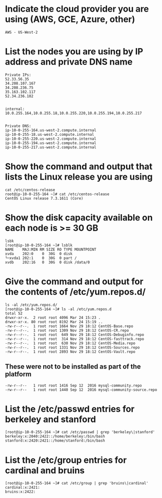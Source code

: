 # Indicate the cloud provider you are using (AWS, GCE, Azure, other)
	AWS - US-West-2

# List the nodes you are using by IP address and private DNS name
	Private IPs:
	52.33.56.35
	34.208.107.167
	34.208.236.75
	35.163.102.117
	52.34.236.102

	
	internal:
	10.0.255.164,10.0.255.18,10.0.255.220,10.0.255.194,10.0.255.217


	Private DNS:
	ip-10-0-255-164.us-west-2.compute.internal
	ip-10-0-255-18.us-west-2.compute.internal
	ip-10-0-255-220.us-west-2.compute.internal
	ip-10-0-255-194.us-west-2.compute.internal
	ip-10-0-255-217.us-west-2.compute.internal
	
	
# Show the command and output that lists the Linux release you are using
	cat /etc/centos-release
	root@ip-10-0-255-164 ~]# cat /etc/centos-release
	CentOS Linux release 7.3.1611 (Core)
	


# Show the disk capacity available on each node is >= 30 GB
	lsbk
	[root@ip-10-0-255-164 ~]# lsblk
	NAME    MAJ:MIN RM SIZE RO TYPE MOUNTPOINT
	xvda    202:0    0  30G  0 disk
	└─xvda1 202:1    0  30G  0 part /
	xvdb    202:16   0  30G  0 disk /data/0
	
# Give the command and output for the contents of /etc/yum.repos.d/

	ls -al /etc/yum.repos.d/
	[root@ip-10-0-255-164 ~]# ls -al /etc/yum.repos.d
	total 52
	drwxr-xr-x.  2 root root 4096 Mar 24 15:23 .
	drwxr-xr-x. 80 root root 8192 Mar 24 15:19 ..
	-rw-r--r--.  1 root root 1664 Nov 29 18:12 CentOS-Base.repo
	-rw-r--r--.  1 root root 1309 Nov 29 18:12 CentOS-CR.repo
	-rw-r--r--.  1 root root  649 Nov 29 18:12 CentOS-Debuginfo.repo
	-rw-r--r--.  1 root root  314 Nov 29 18:12 CentOS-fasttrack.repo
	-rw-r--r--.  1 root root  630 Nov 29 18:12 CentOS-Media.repo
	-rw-r--r--.  1 root root 1331 Nov 29 18:12 CentOS-Sources.repo
	-rw-r--r--.  1 root root 2893 Nov 29 18:12 CentOS-Vault.repo
	
## These were not to be installed as part of the platform
	-rw-r--r--   1 root root 1416 Sep 12  2016 mysql-community.repo
	-rw-r--r--   1 root root 1440 Sep 12  2016 mysql-community-source.repo
	
# List the /etc/passwd entries for berkeley and stanford

	[root@ip-10-0-255-164 ~]# cat /etc/passwd | grep 'berkeley\|stanford'
	berkeley:x:2040:2422::/home/berkeley:/bin/bash
	stanford:x:2420:2421::/home/stanford:/bin/bash

# List the /etc/group entries for cardinal and bruins
	[root@ip-10-0-255-164 ~]# cat /etc/group | grep 'bruins\|cardinal'
	cardinal:x:2421:
	bruins:x:2422:
		
